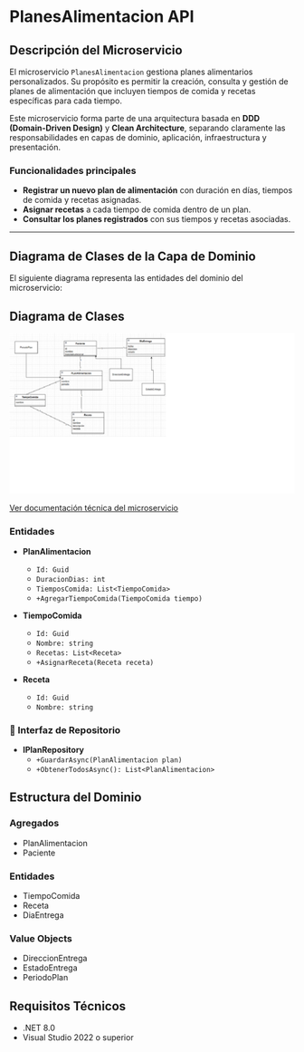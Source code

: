 # PlanesAlimentacion API

## Descripción del Microservicio

El microservicio `PlanesAlimentacion` gestiona planes alimentarios personalizados. Su propósito es permitir la creación, consulta y gestión de planes de alimentación que incluyen tiempos de comida y recetas específicas para cada tiempo.

Este microservicio forma parte de una arquitectura basada en **DDD (Domain-Driven Design)** y **Clean Architecture**, separando claramente las responsabilidades en capas de dominio, aplicación, infraestructura y presentación.

### Funcionalidades principales

- **Registrar un nuevo plan de alimentación** con duración en días, tiempos de comida y recetas asignadas.
- **Asignar recetas** a cada tiempo de comida dentro de un plan.
- **Consultar los planes registrados** con sus tiempos y recetas asociadas.

---

## Diagrama de Clases de la Capa de Dominio

El siguiente diagrama representa las entidades del dominio del microservicio:
## Diagrama de Clases
![Diagrama de Clases](diagrama-clases.png)

[Ver documentación técnica del microservicio](./Documentación%20Técnica_Melgar_Zabala_Paul.docx)


### Entidades

- **PlanAlimentacion**
  - `Id: Guid`
  - `DuracionDias: int`
  - `TiemposComida: List<TiempoComida>`
  - `+AgregarTiempoComida(TiempoComida tiempo)`

- **TiempoComida**
  - `Id: Guid`
  - `Nombre: string`
  - `Recetas: List<Receta>`
  - `+AsignarReceta(Receta receta)`

- **Receta**
  - `Id: Guid`
  - `Nombre: string`

### 🔌 Interfaz de Repositorio

- **IPlanRepository**
  - `+GuardarAsync(PlanAlimentacion plan)`
  - `+ObtenerTodosAsync(): List<PlanAlimentacion>`



## Estructura del Dominio

### Agregados
- PlanAlimentacion
- Paciente

### Entidades
- TiempoComida
- Receta
- DiaEntrega

### Value Objects
- DireccionEntrega
- EstadoEntrega
- PeriodoPlan

## Requisitos Técnicos
- .NET 8.0
- Visual Studio 2022 o superior
